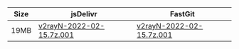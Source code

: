 |    Size   |     jsDelivr  | FastGit |
|  ---  |  ---  |  ---  |
| 19MB | [v2rayN-2022-02-15.7z.001](https://cdn.jsdelivr.net/gh/googleians/v2rayN-32@main/v2rayN-2022-02-15.7z.001) | [v2rayN-2022-02-15.7z.001](https://raw.fastgit.org/googleians/v2rayN-32/main/v2rayN-2022-02-15.7z.001) |
